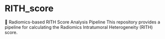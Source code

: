 # RITH_score

📘 Radiomics-based RITH Score Analysis Pipeline
This repository provides a pipeline for calculating the Radiomics Intratumoral Heterogeneity (RITH) score.

